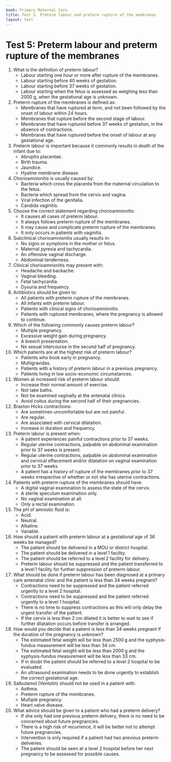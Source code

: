 ```yaml
---
book: Primary Maternal Care
title: Test 5. Preterm labour and preterm rupture of the membranes
layout: test
---
```


# Test 5: Preterm labour and preterm rupture of the membranes

1.	What is the definition of preterm labour?
	-	Labour starting one hour or more after rupture of the membranes.
	-	Labour starting before 40 weeks of gestation.
	+	Labour starting before 37 weeks of gestation.
	-	Labour starting when the fetus is assessed as weighing less than 2000 g, when the gestational age is unknown.
2.	Preterm rupture of the membranes is defined as:
	-	Membranes that have ruptured at term, and not been followed by the onset of labour within 24 hours.
	-	Membranes that rupture before the second stage of labour.
	+	Membranes that have ruptured before 37 weeks of gestation, in the absence of contractions.
	-	Membranes that have ruptured before the onset of labour at any gestational age.
3.	Preterm labour is important because it commonly results in death of the infant due to:
	-	Abruptio placentae.
	-	Birth trauma.
	-	Jaundice.
	+	Hyaline membrane disease.
4.	Chorioamnionitis is usually caused by:
	-	Bacteria which cross the placenta from the maternal circulation to the fetus.
	+	Bacteria which spread from the cervix and vagina.
	-	Viral infection of the genitalia.
	-	Candida vaginitis.
5.	Choose the correct statement regarding chorioamnionitis:
	-	It causes all cases of preterm labour.
	-	It always follows preterm rupture of the membranes.
	+	It may cause and complicate preterm rupture of the membranes.
	-	It only occurs in patients with vaginitis.
6.	Subclinical chorioamnionitis usually results in:
	+	No signs or symptoms in the mother or fetus.
	-	Maternal pyrexia and tachycardia.
	-	An offensive vaginal discharge.
	-	Abdominal tenderness.
7.	Clinical chorioamnionitis may present with:
	-	Headache and backache.
	-	Vaginal bleeding.
	+	Fetal tachycardia.
	-	Dysuria and frequency.
8.	Antibiotics should be given to:
	-	All patients with preterm rupture of the membranes.
	-	All infants with preterm labour.
	+	Patients with clinical signs of chorioamnionitis.
	-	Patients with ruptured membranes, where the pregnancy is allowed to continue.
9.	Which of the following commonly causes preterm labour?
	+	Multiple pregnancy.
	-	Excessive weight gain during pregnancy.
	-	A breech presentation.
	-	No sexual intercourse in the second half of pregnancy.
10.	Which patients are at the highest risk of preterm labour?
	-	Patients who book early in pregnancy.
	-	Multigravidas.
	+	Patients with a history of preterm labour in a previous pregnancy.
	-	Patients living in low socio-economic circumstances.
11.	Women at increased risk of preterm labour should:
	-	Increase their normal amount of exercise.
	-	Not take baths.
	-	Not be examined vaginally at the antenatal clinics.
	+	Avoid coitus during the second half of their pregnancies.
12.	Braxton Hicks contractions:
	+	Are sometimes uncomfortable but are not painful.
	-	Are regular.
	-	Are associated with cervical dilatation.
	-	Increase in duration and frequency.
13.	Preterm labour is present when:
	-	A patient experiences painful contractions prior to 37 weeks.
	-	Regular uterine contractions, palpable on abdominal examination prior to 37 weeks is present.
	+	Regular uterine contractions, palpable on abdominal examination and cervical effacement and/or dilatation on vaginal examination prior to 37 weeks.
	-	A patient has a history of rupture of the membranes prior to 37 weeks irrespective of whether or not she has uterine contractions.
14.	Patients with preterm rupture of the membranes should have:
	-	A digital vaginal examination to assess the state of the cervix.
	+	A sterile speculum examination only.
	-	No vaginal examination at all.
	-	Only a rectal examination.
15.	The pH of amniotic fluid is:
	-	Acid.
	-	Neutral.
	+	Alkaline.
	-	Variable.
16.	How should a patient with preterm labour at a gestational age of 36 weeks be managed?
	+	The patient should be delivered in a MOU or district hospital.
	-	The patient should be delivered in a level 1 facility.
	-	The patient should be referred to a level 2 facility for delivery.
	-	Preterm labour should be suppressed and the patient transferred to a level 1 facility for further suppression of preterm labour.
17.	What should be done if preterm labour has been diagnosed at a primary care antenatal clinic and the patient is less than 34 weeks pregnant?
	+	Contractions need to be suppressed and the patient referred urgently to a level 2 hospital.
	-	Contractions need to be suppressed and the patient referred urgently to a level 1 hospital.
	-	There is no time to suppress contractions as this will only delay the urgent transfer of the patient.
	-	If the cervix is less than 2 cm dilated it is better to wait to see if further dilatation occurs before transfer is arranged.
18.	How would you decide that a patient is less than 34 weeks pregnant if the duration of the pregnancy is unknown?
	-	The estimated fetal weight will be less than 2500 g and the syphysis-fundus measurement will be less than 34 cm.
	+	The estimated fetal weight will be less than 2000 g and the syphysis-fundus measurement will be less than 33 cm.
	-	If in doubt the patient should be referred to a level 2 hospital to be evaluated.
	-	An ultrasound examination needs to be done urgently to establish the correct gestational age.
19.	Salbutamol (Ventolin) should not be used in a patient with:
	-	Asthma.
	-	Preterm rupture of the membranes.
	-	Multiple pregnancy.
	+	Heart valve disease.
20.	What advice should be given to a patient who had a preterm delivery?
	-	If she only had one previous preterm delivery, there is no need to be concerned about future pregnancies.
	-	There is a high risk of recurrence, it will be better not to attempt future pregnancies.
	-	Intervention is only required if a patient had two previous preterm deliveries.
	+	The patient should be seen at a level 2 hospital before her next pregnancy to be assessed for possible causes. 
